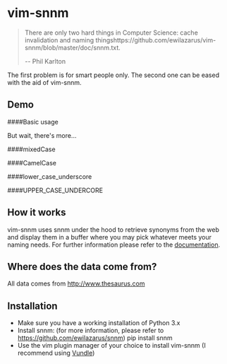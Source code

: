 vim-snnm
========

> There are only two hard things in Computer Science: cache invalidation and naming thingshttps://github.com/ewilazarus/vim-snnm/blob/master/doc/snnm.txt.
>
> -- Phil Karlton

The first problem is for smart people only. The second one can be eased with the aid of vim-snnm.

Demo
----
####Basic usage



But wait, there's more...

####mixedCase

####CamelCase

####lower_case_underscore

####UPPER_CASE_UNDERCORE

How it works
------------
vim-snnm uses snnm under the hood to retrieve synonyms from the web and display them in a buffer where you may pick whatever meets your naming needs. For further information please refer to the [documentation](https://github.com/ewilazarus/vim-snnm/blob/master/doc/snnm.txt).

Where does the data come from?
------------------------------
All data comes from http://www.thesaurus.com

Installation
------------
* Make sure you have a working installation of Python 3.x
* Install snnm: (for more information, please refer to https://github.com/ewilazarus/snnm)
		pip install snnm
* Use the vim plugin manager of your choice to install vim-snnm (I recommend using [Vundle](https://github.com/gmarik/Vundle.vim))
